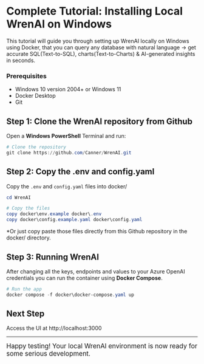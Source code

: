 # **Complete Tutorial: Installing Local WrenAI on Windows**

This tutorial will guide you through setting up WrenAI locally on Windows using Docker, that you can query any database with natural language → get accurate SQL(Text-to-SQL), charts(Text-to-Charts) & AI-generated insights in seconds.

### **Prerequisites**
- Windows 10 version 2004+ or Windows 11
- Docker Desktop
- Git

## **Step 1: Clone the WrenAI repository from Github**

Open a **Windows PowerShell** Terminal and run:
```powershell
# Clone the repository
git clone https://github.com/Canner/WrenAI.git
```

## **Step 2: Copy the .env and config.yaml**

Copy the `.env` and `config.yaml` files into docker/
```powershell
cd WrenAI

# Copy the files
copy docker\env.example docker\.env
copy docker\config.example.yaml docker\config.yaml
```

*Or just copy paste those files directly from this Github repository in the docker/ directory.

## **Step 3: Running WrenAI**

After changing all the keys, endpoints and values to your Azure OpenAI credentials you can run the container using **Docker Compose**.
```powershell
# Run the app
docker compose -f docker\docker-compose.yaml up
```

## **Next Step**

Access the UI at http://localhost:3000

---

<span style="font-size:17px">Happy testing! Your local WrenAI environment is now ready for some serious development.</span>
